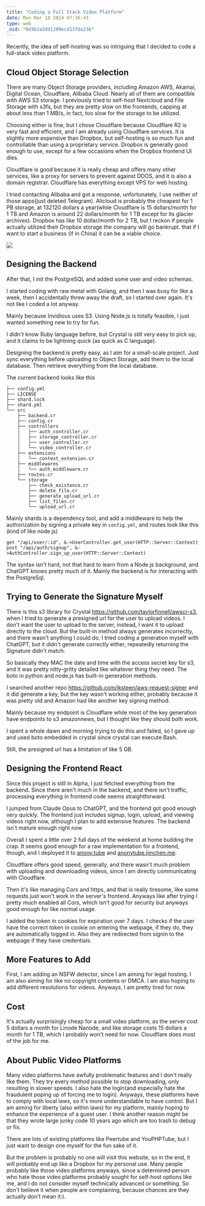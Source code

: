 ```yaml
---
title: "Coding a Full Stack Video Platform"
date: Mon Mar 18 2024 07:36:43
type: web
_oid: "6d3b2a3dd1289ecd137da236"
---
```


Recently, the idea of self-hosting was so intriguing that I decided to code a full-stack video platform.

## Cloud Object Storage Selection

There are many Object Storage providers, including Amazon AWS, Akamai, Digital Ocean, Cloudflare, Alibaba Cloud. Nearly all of them are compatible with AWS S3 storage. I previously tried to self-host Nextcloud and File Storage with s3fs, but they are pretty slow on the frontends, capping at about less than 1 MB/s, in fact, too slow for the storage to be utilized.

Choosing either is fine, but I chose Cloudflare because Cloudflare R2 is very fast and efficient, and I am already using Cloudflare services. It is slightly more expensive than Dropbox, but self-hosting is so much fun and controllable than using a proprietary service. Dropbox is generally good enough to use, except for a few occasions when the Dropbox frontend UI dies.

Cloudflare is good because it is really cheap and offers many other services, like a proxy for servers to prevent against DDOS, and it is also a domain registrar. Cloudflare has everything except VPS for web hosting.

I tried contacting Alibaba and got a response, unfortunately, I use neither of those apps(just deleted Telegram). Alicloud is probably the cheapest for 1 PB storage, at 132120 dollars a year(while Cloudflare is 15 dollars/month for 1 TB and Amazon is around 22 dollars/month for 1 TB except for its glacier archives). Dropbox has like 10 dollar/month for 2 TB, but I reckon if people actually utilized their Dropbox storage the company will go bankrupt. that if I want to start a business (if in China) it can be a viable choice.

<img src="https://blog.jimchen.me/Screenshot%20from%202024-03-18%2008-42-39.png"/>

## Designing the Backend

After that, I init the PostgreSQL and added some user and video schemas.

I started coding with raw metal with Golang, and then I was busy for like a week, then I accidentally threw away the draft, so I started over again. It's not like I coded a lot anyway.

Mainly because Invidious uses S3. Using Node.js is totally feasible, I just wanted something new to try for fun.

I didn't know Ruby language before, but Crystal is still very easy to pick up, and it claims to be lightning quick (as quick as C language).

Designing the backend is pretty easy, as I aim for a small-scale project. Just sync everything before uploading to Object Storage, add them to the local database. Then retrieve everything from the local database.

The current backend looks like this

```
├── config.yml
├── LICENSE
├── shard.lock
├── shard.yml
└── src
    ├── backend.cr
    ├── config.cr
    ├── controllers
    │   ├── auth_controller.cr
    │   ├── storage_controller.cr
    │   ├── user_controller.cr
    │   └── video_controller.cr
    ├── extensions
    │   └── context_extension.cr
    ├── middlewares
    │   └── auth_middleware.cr
    ├── routes.cr
    └── storage
        ├── check_existence.cr
        ├── delete_file.cr
        ├── generate_upload_url.cr
        ├── list_files.cr
        └── upload_url.cr
```

Mainly shards is a dependency tool, and add a middleware to help the authorization by signing a private key in `config.yml`, and routes look like this (kind of like node.js)

```
get "/api/user/:id", &->UserController.get_user(HTTP::Server::Context)
post "/api/auth/signup", &->AuthController.sign_up_user(HTTP::Server::Context)
```

The syntax isn't hard, not that hard to learn from a Node.js background, and ChatGPT knows pretty much of it. Mainly the backend is for interacting with the PostgreSql.

## Trying to Generate the Signature Myself

There is this s3 library for Crystal https://github.com/taylorfinnell/awscr-s3, when I tried to generate a presigned url for the user to upload videos. I don't want the user to upload to the server, instead, I want it to upload directly to the cloud. But the built-in method always generates incorrectly, and there wasn't anything I could do. I tried coding a generation myself with ChatGPT, but it didn't generate correctly either, repeatedly returning the Signature didn't match.

So basically they MAC the date and time with the access secret key for s3, and it was pretty nitty-gritty detailed like whatever thing they need. The boto in python and node.js has built-in generation methods.

I searched another repo https://github.com/iksteen/aws-request-signer and it did generate a key, but the key wasn't working either, probably because it was pretty old and Amazon had like another key signing method.

Mainly because my endpoint is Cloudflare while most of the key generation have endpoints to s3 amazonnews, but I thought like they should both work.

I spent a whole dawn and morning trying to do this and failed, so I gave up and used boto embedded in crystal since crystal can execute Bash.

Still, the presigned url has a limitation of like 5 GB.

## Designing the Frontend React

Since this project is still in Alpha, I just fetched everything from the backend. Since there aren't much in the backend, and there isn't traffic, processing everything in frontend code seems straightforward.

I jumped from Claude Opus to ChatGPT, and the frontend got good enough very quickly. The frontend just includes signup, login, upload, and viewing videos right now, although I plan to add extensive features. The backend isn't mature enough right now

Overall I spent a little over 2 full days of the weekend at home building the crap. It seems good enough for a raw implementation for a frontend, though, and I deployed it to [anony.tube](https://anony.tube/) and [anonytube.jimchen.me](https://anonytube.jimchen.me/).

Cloudflare offers good speed, generally, and there wasn't much problem with uploading and downloading videos, since I am directly communicating with Cloudflare.

Then it's like managing Cors and https, and that is really tiresome, like some requests just won't work in the server's frontend. Anyways like after trying I pretty much enabled all Cors, which isn't good for security but anyways good enough for like normal usage.

I added the token in cookies for expiration over 7 days. I checks if the user have the correct token in cookie on entering the webpage, if they do, they are automatically logged in. Also they are redirected from signin to the webpage if they have credentials.

## More Features to Add

First, I am adding an NSFW detector, since I am aiming for legal hosting. I am also aiming for like no copyright contents or DMCA. I am also hoping to add different resolutions for videos. Anyways, I am pretty tired for now.

## Cost

It's actually surprisingly cheap for a small video platform, as the server cost 5 dollars a month for Linode Nanode, and like storage costs 15 dollars a month for 1 TB, which I probably won't need for now. Cloudflare does most of the job for me.

## About Public Video Platforms

Many video platforms have awfully problematic features and I don't really like them. They try every method possible to stop downloading, only resulting in slower speeds. I also hate the login(and especially hate the fraudulent poping up of forcing me to login). Anyways, these platforms have to comply with local laws, so it's more understandable to have control. But I am aiming for liberty (also within laws) for my platform, mainly hoping to enhance the experience of a guest user. I think another reason might be that they wrote large junky code 10 years ago which are too trash to debug or fix.

There are lots of existing platforms like Peertube and YouPHPTube, but I just want to design one myself for the fun sake of it.

But the problem is probably no one will visit this website, so in the end, it will probably end up like a Dropbox for my personal use. Many people probably like those video platforms anyways, since a determined person who hate those video platforms probably sought for self-host options like me, and I do not consider myself technically advanced or something. So don't believe it when people are complaining, because chances are they actually don't mean it:).
